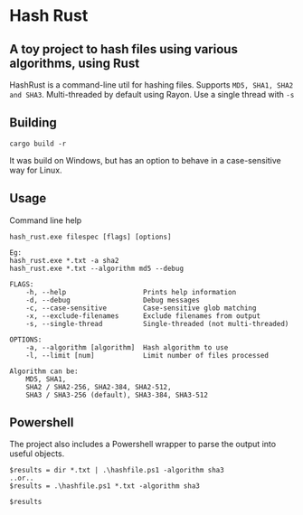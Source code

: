 # Hash Rust

## A toy project to hash files using various algorithms, using Rust

HashRust is a command-line util for hashing files. Supports `MD5, SHA1, SHA2 and SHA3`.
Multi-threaded by default using Rayon. Use a single thread with `-s`


## Building

```cargo build -r```

It was build on Windows, but has an option to behave in a case-sensitive way for Linux.

## Usage

Command line help

```
hash_rust.exe filespec [flags] [options]

Eg:
hash_rust.exe *.txt -a sha2
hash_rust.exe *.txt --algorithm md5 --debug

FLAGS:
    -h, --help                   Prints help information
    -d, --debug                  Debug messages
    -c, --case-sensitive         Case-sensitive glob matching
    -x, --exclude-filenames      Exclude filenames from output
    -s, --single-thread          Single-threaded (not multi-threaded)

OPTIONS:
    -a, --algorithm [algorithm]  Hash algorithm to use
    -l, --limit [num]            Limit number of files processed
    
Algorithm can be:
    MD5, SHA1, 
    SHA2 / SHA2-256, SHA2-384, SHA2-512, 
    SHA3 / SHA3-256 (default), SHA3-384, SHA3-512
```

## Powershell

The project also includes a Powershell wrapper to parse the output into useful objects.

```
$results = dir *.txt | .\hashfile.ps1 -algorithm sha3
..or..
$results = .\hashfile.ps1 *.txt -algorithm sha3

$results
```
